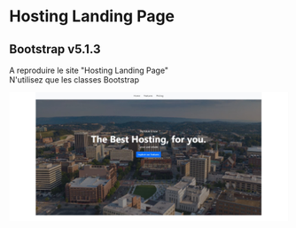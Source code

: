 # Hosting Landing Page
## Bootstrap v5.1.3

A reproduire le site "Hosting Landing Page"  
N'utilisez que les classes Bootstrap

![imgGit](./profile/img/1.jpg)&nbsp;&nbsp;
